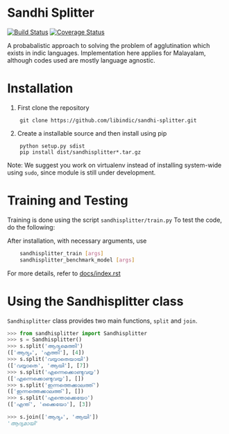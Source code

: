 # Sandhi Splitter

[![Build Status](https://travis-ci.org/libindic/sandhi-splitter.svg?branch=master)](https://travis-ci.org/libindic/sandhi-splitter)
[![Coverage Status](https://coveralls.io/repos/github/libindic/sandhi-splitter/badge.svg?branch=master)](https://coveralls.io/github/libindic/sandhi-splitter?branch=master)


A probabalistic approach to solving the problem of agglutination which
exists in indic languages. Implementation here applies for Malayalam,
although codes used are mostly language agnostic.

# Installation 

1. First clone the repository
```
	git clone https://github.com/libindic/sandhi-splitter.git
```
2. Create a installable source and then install using pip
```
	python setup.py sdist
	pip install dist/sandhisplitter*.tar.gz
```

Note: We suggest you work on virtualenv instead of installing
system-wide using `sudo`, since module is still under development.

# Training and Testing

Training is done using the script `sandhisplitter/train.py`
To test the code, do the following:

After installation, with necessary arguments, use
```bash
    sandhisplitter_train [args]
    sandhisplitter_benchmark_model [args]
```

For more details, refer to [docs/index.rst](https://github.com/jerinphilip/sandhi-splitter/blob/master/docs/index.rst)


# Using the Sandhisplitter class

`Sandhisplitter` class provides two main functions, `split` and `join`.

```python
>>> from sandhisplitter import Sandhisplitter
>>> s = Sandhisplitter()
>>> s.split('ആദ്യമെത്തി')
(['ആദ്യം', 'എത്തി'], [4])
>>> s.split('വയ്യാതെയായി')
(['വയ്യാതെ', 'ആയി'], [7])
>>> s.split('എന്നെക്കൊണ്ടുവയ്യ')
(['എന്നെക്കൊണ്ടുവയ്യ'], [])
>>> s.split('ഇന്നത്തെക്കാലത്ത്')
(['ഇന്നത്തെക്കാലത്ത്'], [])
>>> s.split('എന്തൊക്കെയോ')
(['എന്ത്', 'ഒക്കെയോ'], [3])

>>> s.join(['ആദ്യം', 'ആയി'])
'ആദ്യമായി'
```
